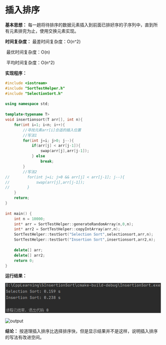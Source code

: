 # 插入排序

**基本思想：** 每一趟将待排序的数据元素插入到前面已排好序的子序列中，直到所有元素排完为止，使用交换元素实现。

**时间复杂度：** 最差时间复杂度：O(n^2)

​                        最优时间复杂度：O(n)

​                        平均时间复杂度：O(n^2)

**实现程序：**

```c++
#include <iostream>
#include "SortTestHelper.h"
#include "SelectionSort.h"

using namespace std;

template<typename T>
void insertionsort(T arr[], int n){
    for(int i=1; i<n; i++){
        //寻找元素arr[i]合适的插入位置
        //写法1
        for(int j=i; j>0; j--){
            if(arr[j] < arr[j-1]){
                swap(arr[j],arr[j-1]);
            } else
                break;
        }
        //写法2
//        for(int j=i; j>0 && arr[j] < arr[j-1]; j--){
//            swap(arr[j],arr[j-1]);
//        }
    }
    return;
}

int main() {
    int n = 10000;
    int* arr = SortTestHelper::generateRandomArray(n,0,n);
    int* arr2 = SortTestHelper::copyIntArray(arr,n);
    SortTestHelper::testSort("Selection Sort",selectionsort,arr,n);
    SortTestHelper::testSort("Insertion Sort",insertionsort,arr2,n);

    delete[] arr;
    delete[] arr2;
    return 0;
}
```

**运行结果：**

![output](https://github.com/ma-nual/C-Algorithm-practice/blob/master/5InsertionSort/output.png)

![output](D:\CppLearning\5InsertionSort\output.png)

**结论：** 按道理插入排序比选择排序快，但是显示结果并不是这样，说明插入排序的写法有改进空间。